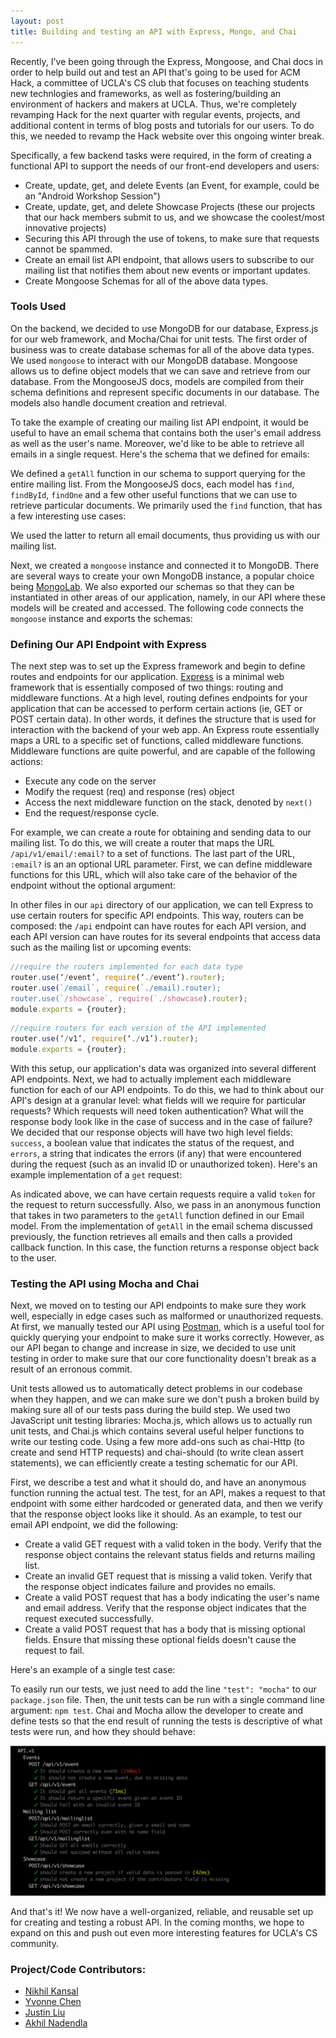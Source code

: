 ```yaml
---
layout: post
title: Building and testing an API with Express, Mongo, and Chai
---
```


Recently, I've been going through the Express, Mongoose, and Chai docs in order to help build out and test an API that's going to be used for ACM Hack, a committee of UCLA's CS club that focuses on teaching students new technlogies and frameworks, as well as fostering/building an environment of hackers and makers at UCLA. Thus, we're completely revamping Hack for the next quarter with regular events, projects, and additional content in terms of blog posts and tutorials for our users. To do this, we needed to revamp the Hack website over this ongoing winter break. 

Specifically, a few backend tasks were required, in the form of creating a functional API to support the needs of our front-end developers and users: 

- Create, update, get, and delete Events (an Event, for example, could be an "Android Workshop Session")
- Create, update, get, and delete Showcase Projects (these our projects that our hack members submit to us, and we showcase the coolest/most innovative projects)
- Securing this API through the use of tokens, to make sure that requests cannot be spammed.
- Create an email list API endpoint, that allows users to subscribe to our mailing list that notifies them about new events or important updates.
- Create Mongoose Schemas for all of the above data types. 

### Tools Used
On the backend, we decided to use MongoDB for our database, Express.js for our web framework, and Mocha/Chai for unit tests. The first order of business was to create database schemas for all of the above data types. We used `mongoose` to interact with our MongoDB database. Mongoose allows us to define object models that we can save and retrieve from our database. From the MongooseJS docs, models are compiled from their schema definitions and represent specific documents in our database. The models also handle document creation and retrieval. 

To take the example of creating our mailing list API endpoint, it would be useful to have an email schema that contains both the user's email address as well as the user's name. Moreover, we'd like to be able to retrieve all emails in a single request. Here's the schema that we defined for emails: 

<script src="https://gist.github.com/rohan-varma/1cde65d7e093ddfc24d048a28dcc4af0.js"></script>

We defined a `getAll` function in our schema to support querying for the entire mailing list. From the MongooseJS docs, each model has `find`, `findById`, `findOne` and a few other useful functions that we can use to retrieve particular documents. We primarily used the `find` function, that has a few interesting use cases: 

<script src="https://gist.github.com/rohan-varma/20889e90b5bc7f7d348d214753397a05.js"></script>

We used the latter to return all email documents, thus providing us with our mailing list. 

Next, we created a `mongoose` instance and connected it to MongoDB. There are several ways to create your own MongoDB instance, a popular choice being [MongoLab](https://mlab.com). We also exported our schemas so that they can be instantiated in other areas of our application, namely, in our API where these models will be created and accessed. The following code connects the `mongoose` instance and exports the schemas: 

<script src="https://gist.github.com/rohan-varma/ad8eb415c940d359e31159fc6ee4d327.js"></script>

### Defining Our API Endpoint with Express

The next step was to set up the Express framework and begin to define routes and endpoints for our application. [Express](http://expressjs.com/) is a minimal web framework that is essentially composed of two things: routing and middleware functions. At a high level, routing defines endpoints for your application that can be accessed to perform certain actions (ie, GET or POST certain data). In other words, it defines the structure that is used for interaction with the backend of your web app. An Express route essentially maps a URL to a specific set of functions, called middleware functions. Middleware functions are quite powerful, and are capable of the following actions: 

- Execute any code on the server
- Modify the request (req) and response (res) object
- Access the next middleware function on the stack, denoted by `next()`
- End the request/response cycle. 

For example, we can create a route for obtaining and sending data to our mailing list. To do this, we will create a router that maps the URL `/api/v1/email/:email?` to a set of functions. The last part of the URL, `:email?` is an an optional URL parameter. First, we can define middleware functions for this URL, which will also take care of the behavior of the endpoint without the optional argument: 

<script src="https://gist.github.com/rohan-varma/5ff1f324e9524332468f77ec9233a4c1.js"></script>

In other files in our `api` directory of our application, we can tell Express to use certain routers for specific API endpoints. This way, routers can be composed: the `/api` endpoint can have routes for each API version, and each API version can have routes for its several endpoints that access data such as the mailing list or upcoming events:

```javascript
//require the routers implemented for each data type
router.use(‘/event’, require(‘./event’).router);
router.use(`/email`, require(`./email).router);
router.use(`/showcase`, require(`./showcase).router);
module.exports = {router};
```

```javascript
//require routers for each version of the API implemented
router.use(‘/v1’, require(‘./v1’).router); 
module.exports = {router};
```

With this setup, our application's data was organized into several different API endpoints. Next, we had to actually implement each middleware function for each of our API endpoints. To do this, we had to think about our API's design at a granular level: what fields will we require for particular requests? Which requests will need token authentication? What will the response body look like in the case of success and in the case of failure? We decided that our response objects will have two high level fields: `success`, a boolean value that indicates the status of the request, and `errors`, a string that indicates the errors (if any) that were encountered during the request (such as an invalid ID or unauthorized token). Here's an example implementation of a `get` request: 

<script src="https://gist.github.com/rohan-varma/7d045f555f659f92f9bf394fbf2d7247.js"></script>

As indicated above, we can have certain requests require a valid `token` for the request to return successfully. Also, we pass in an anonymous function that takes in two parameters to the `getAll` function defined in our Email model. From the implementation of `getAll` in the email schema discussed previously, the function retrieves all emails and then calls a provided callback function. In this case, the function returns a response object back to the user. 

### Testing the API using Mocha and Chai

Next, we moved on to testing our API endpoints to make sure they work well, especially in edge cases such as malformed or unauthorized requests. At first, we manually tested our API using [Postman](https://www.getpostman.com/), which is a useful tool for quickly querying your endpoint to make sure it works correctly. However, as our API began to change and increase in size, we decided to use unit testing in order to make sure that our core functionality doesn't break as a result of an erronous commit. 

Unit tests allowed us to automatically detect problems in our codebase when they happen, and we can make sure we don't push a broken build by making sure all of our tests pass during the build step. We used two JavaScript unit testing libraries: Mocha.js, which allows us to actually run unit tests, and Chai.js which contains several useful helper functions to write our testing code. Using a few more add-ons such as chai-Http (to create and send HTTP requests) and chai-should (to write clean assert statements), we can efficiently create a testing schematic for our API. 

First, we describe a test and what it should do, and have an anonymous function running the actual test. The test, for an API, makes a request to that endpoint with some either hardcoded or generated data, and then we verify that the response object looks like it should. As an example, to test our email API endpoint, we did the following: 

- Create a valid GET request with a valid token in the body. Verify that the response object contains the relevant status fields and returns mailing list. 
- Create an invalid GET request that is missing a valid token. Verify that the response object indicates failure and provides no emails. 
- Create a valid POST request that has a body indicating the user's name and email address. Verify that the response object indicates that the request executed successfully. 
- Create a valid POST request that has a body that is missing optional fields. Ensure that missing these optional fields doesn't cause the request to fail. 

Here's an example of a single test case: 


<script src="https://gist.github.com/rohan-varma/aaf8f1f74633334e5e6f6b95072bd07d.js"></script>

To easily run our tests, we just need to add the line ```"test": "mocha"``` to our `package.json` file. Then, the unit tests can be run with a single command line argument: `npm test`. Chai and Mocha allow the developer to create and define tests so that the end result of running the tests is descriptive of what tests were run, and how they should behave: 

![chai-test](https://raw.githubusercontent.com/rohan-varma/rohan-blog/master/images/chaitest.png "unit tests")


And that's it! We now have a well-organized, reliable, and reusable set up for creating and testing a robust API. In the coming months, we hope to expand on this and push out even more interesting features for UCLA's CS community.

### Project/Code Contributors:

- [Nikhil Kansal](https://github.com/nkansal96)
- [Yvonne Chen](https://github.com/yvonneCh)
- [Justin Liu](https://github.com/hsykwon)
- [Akhil Nadendla](https://github.com/akhilnadendla)
